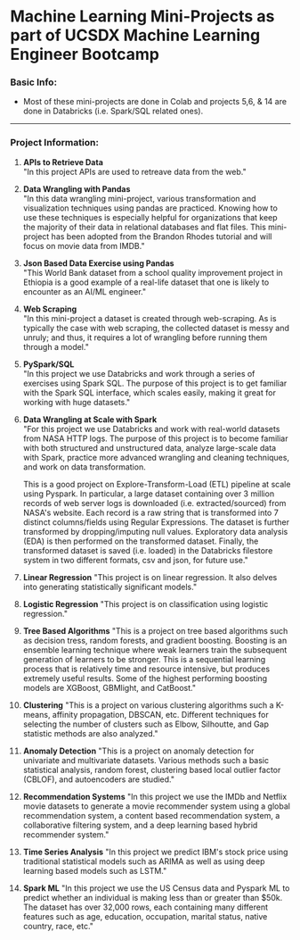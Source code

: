 # Machine Learning Mini-Projects as part of UCSDX Machine Learning Engineer Bootcamp

### Basic Info:
* Most of these mini-projects are done in Colab and projects 5,6, & 14 are done in Databricks (i.e. Spark/SQL related ones).
---

### Project Information:

1. **APIs to Retrieve Data**  
	"In this project APIs are used to retreave data from the web."

2. **Data Wrangling with Pandas**  
	"In this data wrangling mini-project, various transformation and visualization techniques using pandas are practiced. Knowing how to use these techniques is especially helpful for organizations that keep the majority of their data in relational databases and flat files. This mini-project has been adopted from the Brandon Rhodes tutorial and will focus on movie data from IMDB."

3. **Json Based Data Exercise using Pandas**  
	"This World Bank dataset from a school quality improvement project in Ethiopia is a good example of a real-life dataset that one is likely to encounter as an AI/ML engineer."

4. **Web Scraping**  
	"In this mini-project a dataset is created through web-scraping. As is typically the case with web scraping, the collected dataset is messy and unruly; and thus, it requires a lot of wrangling before running them through a model."

5. **PySpark/SQL**  
	"In this project we use Databricks and work through a series of exercises using Spark SQL. The purpose of this project is to get familiar with the Spark SQL interface, which scales easily, making it great for working with huge datasets."

6. **Data Wrangling at Scale with Spark**  
	"For this project we use Databricks and work with real-world datasets from NASA HTTP logs. The purpose of this project is to become familiar with both structured and unstructured data, analyze large-scale data with Spark, practice more advanced wrangling and cleaning techniques, and work on data transformation. 

	This is a good project on Explore-Transform-Load (ETL) pipeline at scale using Pyspark. In particular, a large dataset containing over 3 million records of web server logs is downloaded (i.e. extracted/sourced) from NASA's website. Each record is a raw string that is transformed into 7 distinct columns/fields using Regular Expressions. The dataset is further transformed by dropping/imputing null values. Exploratory data analysis (EDA) is then performed on the transformed dataset. Finally, the transformed dataset is saved (i.e. loaded) in the Databricks filestore system in two different formats, csv and json, for future use."

7. **Linear Regression**
	"This project is on linear regression. It also delves into generating statistically significant models."

8. **Logistic Regression**
	"This project is on classification using logistic regression."

9. **Tree Based Algorithms**
	"This is a project on tree based algorithms such as decision tress, random forests, and gradient boosting. Boosting is an ensemble learning technique where weak learners train the subsequent generation of learners to be stronger. This is a sequential learning process that is relatively time and resource intensive, but produces extremely useful results. Some of the highest performing boosting models are XGBoost, GBMlight, and CatBoost."

10. **Clustering**
	"This is a project on various clustering algorithms such a K-means, affinity propagation, DBSCAN, etc. Different techniques for selecting the number of clusters such as Elbow, Silhoutte, and Gap statistic methods are also analyzed."

11. **Anomaly Detection**
	"This is a project on anomaly detection for univariate and multivariate datasets. Various methods such a basic statistical analysis, random forest, clustering based local outlier factor (CBLOF), and autoencoders are studied."

12. **Recommendation Systems**
	"In this project we use the IMDb and Netflix movie datasets to generate a movie recommender system using a global recommendation system, a content based recommendation system, a collaborative filtering system, and a deep learning based hybrid recommender system."	

13. **Time Series Analysis**
	"In this project we predict IBM's stock price using traditional statistical models such as ARIMA as well as using deep learning based models such as LSTM."

14. **Spark ML**
	"In this project we use the US Census data and Pyspark ML to predict whether an individual is making less than or greater than $50k. The dataset has over 32,000 rows, each containing many different features such as age, education, occupation, marital status, native country, race, etc."
	